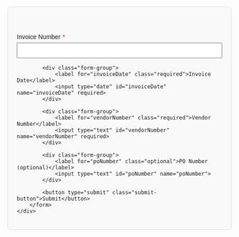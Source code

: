  <!DOCTYPE html>
<html lang="en">
<head>
    <meta charset="UTF-8">
    <meta name="viewport" content="width=device-width, initial-scale=1.0">
    <title></title>
    <style>
        body {
            font-family: Arial, sans-serif;
        }
        .container {
            max-width: 600px;
            margin: 0 auto;
            padding: 20px;
            border: 1px solid #ddd;
            border-radius: 8px;
            background-color: #f9f9f9;
        }
        .form-group {
            margin-bottom: 15px;
        }
        .form-group label {
            display: block;
            margin-bottom: 5px;
        }
        .form-group input {
            width: 100%;
            padding: 8px;
            box-sizing: border-box;
        }
        .required:after {
            content: '*';
            color: red;
            margin-left: 5px;
        }
        .optional {
            font-size: 0.9em;
            color: #555;
        }
        .submit-button {
            padding: 10px 15px;
            background-color: #007BFF;
            color: white;
            border: none;
            border-radius: 4px;
            cursor: pointer;
        }
        .submit-button:hover {
            background-color: #0056b3;
        }
    </style>
</head>
<body>
    <div class="container">
        <h1></h1>
        <form action="/submit-form" method="post">
            <div class="form-group">
                <label for="invoiceNumber" class="required">Invoice Number</label>
                <input type="text" id="invoiceNumber" name="invoiceNumber" required>
            </div>

            <div class="form-group">
                <label for="invoiceDate" class="required">Invoice Date</label>
                <input type="date" id="invoiceDate" name="invoiceDate" required>
            </div>

            <div class="form-group">
                <label for="vendorNumber" class="required">Vendor Number</label>
                <input type="text" id="vendorNumber" name="vendorNumber" required>
            </div>

            <div class="form-group">
                <label for="poNumber" class="optional">PO Number (optional)</label>
                <input type="text" id="poNumber" name="poNumber">
            </div>

            <button type="submit" class="submit-button">Submit</button>
        </form>
    </div>
</body>
</html>
